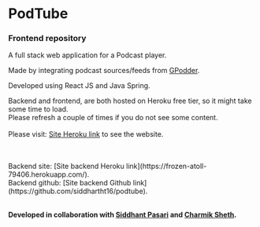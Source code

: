 # **PodTube**

### Frontend repository

A full stack web application for a Podcast player. 

Made by integrating podcast sources/feeds from [GPodder](https://gpodder.net/).

Developed using React JS and Java Spring.

Backend and frontend, are both hosted on Heroku free tier, so it might take some time to load. 
<br/>
Please refresh a couple of times if you do not see some content.
<br/>
<br/>
Please visit: [Site Heroku link](https://rocky-basin-94797.herokuapp.com/) to see the website.

<br/>
<br/>
Backend site: [Site backend Heroku link](https://frozen-atoll-79406.herokuapp.com/).
<br/>
Backend github: [Site backend Github link](https://github.com/siddhartht16/podtube).

<br/>
<br/>

**Developed in collaboration with [Siddhant Pasari](https://github.com/sidco0014) and [Charmik Sheth](https://github.com/Charmik-Sheth).**
